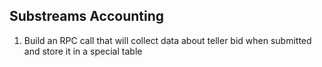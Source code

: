 


## Substreams Accounting 

1.  Build an RPC call that will collect data about teller bid when submitted and store it in a special table 

